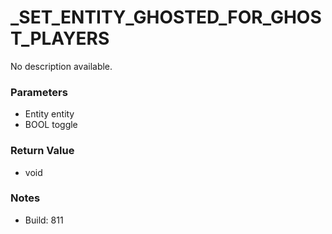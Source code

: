 # _SET_ENTITY_GHOSTED_FOR_GHOST_PLAYERS

No description available.

### Parameters
* Entity entity
* BOOL toggle

### Return Value
* void

### Notes
* Build: 811

